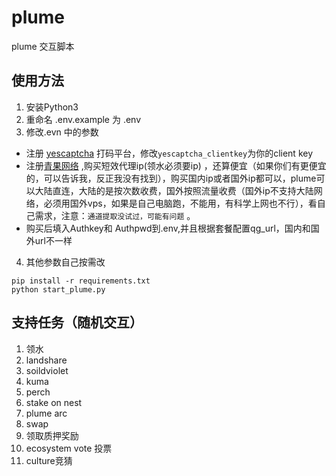 # plume

plume 交互脚本

## 使用方法

1. 安装Python3
2. 重命名 .env.example 为 .env
3. 修改.evn 中的参数

- 注册 [yescaptcha](https://yescaptcha.com/i/15gh60) 打码平台，修改`yescaptcha_clientkey`为你的client key
- 注册[青果网络](https://www.qg.net/)
  ,购买短效代理ip(领水必须要ip)
  ，还算便宜（如果你们有更便宜的，可以告诉我，反正我没有找到），购买国内ip或者国外ip都可以，plume可以大陆直连，大陆的是按次数收费，国外按照流量收费（国外ip不支持大陆网络，必须用国外vps，如果是自己电脑跑，不能用，有科学上网也不行），看自己需求，注意：`通道提取没试过，可能有问题`
  。
- 购买后填入Authkey和 Authpwd到.env,并且根据套餐配置qg_url，国内和国外url不一样

4. 其他参数自己按需改

```shell
pip install -r requirements.txt
python start_plume.py
```

## 支持任务（随机交互）

1. 领水
2. landshare
3. soildviolet
4. kuma
5. perch
6. stake on nest
7. plume arc
8. swap
9. 领取质押奖励
10. ecosystem vote 投票
11. culture竞猜
